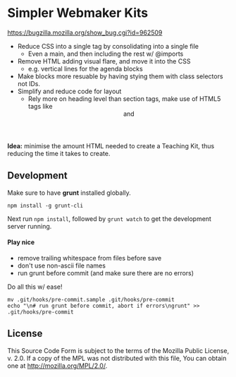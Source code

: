 # Simpler Webmaker Kits
<https://bugzilla.mozilla.org/show_bug.cgi?id=962509>

 * Reduce CSS into a single <link> tag by consolidating into a single file
	 * Even a main, and then including the rest w/ @imports
 * Remove HTML adding visual flare, and move it into the CSS
	 * e.g. vertical lines for the agenda blocks
 * Make blocks more resuable by having stying them with class selectors not IDs.
 * Simplify and reduce code for layout
	 * Rely more on heading level than section tags, make use of HTML5 tags like <header> and <main>

**Idea:** minimise the amount HTML needed to create a Teaching Kit, thus reducing the time it takes to create.

## Development

Make sure to have **grunt** installed globally.

	npm install -g grunt-cli

Next run `npm install`, followed by `grunt watch` to get the development server running.

#### Play nice

* remove trailing whitespace from files before save
* don't use non-ascii file names
* run grunt before commit (and make sure there are no errors)

Do all this w/ ease!

	mv .git/hooks/pre-commit.sample .git/hooks/pre-commit
	echo "\n# run grunt before commit, abort if errors\ngrunt" >> .git/hooks/pre-commit

## License

This Source Code Form is subject to the terms of the Mozilla Public
License, v. 2.0. If a copy of the MPL was not distributed with this
file, You can obtain one at <http://mozilla.org/MPL/2.0/>.
